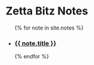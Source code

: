# Zetta Bitz Notes

<ul>
  {% for note in site.notes %}
    <li>
      <h3><a href="./{{ note.url }}">{{ note.title }}</a></h3>
    </li>
  {% endfor %}
</ul>
